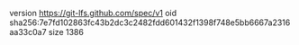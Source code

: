 version https://git-lfs.github.com/spec/v1
oid sha256:7e7fd102863fc43b2dc3c2482fdd601432f1398f748e5bb6667a2316aa33c0a7
size 1386
